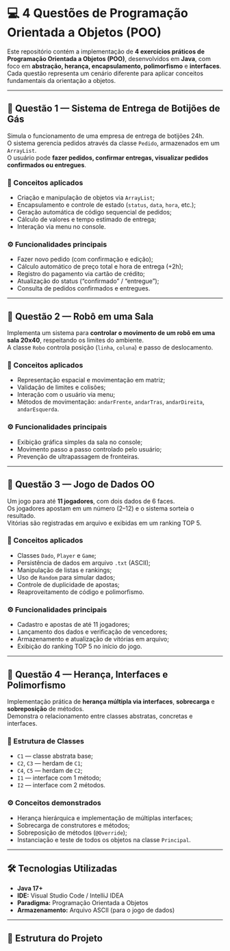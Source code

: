 # 💻 4 Questões de Programação Orientada a Objetos (POO)

Este repositório contém a implementação de **4 exercícios práticos de Programação Orientada a Objetos (POO)**, desenvolvidos em **Java**, com foco em **abstração, herança, encapsulamento, polimorfismo** e **interfaces**.  
Cada questão representa um cenário diferente para aplicar conceitos fundamentais da orientação a objetos.

---

## 🧩 Questão 1 — Sistema de Entrega de Botijões de Gás

Simula o funcionamento de uma empresa de entrega de botijões 24h.  
O sistema gerencia pedidos através da classe `Pedido`, armazenados em um `ArrayList`.  
O usuário pode **fazer pedidos, confirmar entregas, visualizar pedidos confirmados ou entregues**.  

### 🧠 Conceitos aplicados
- Criação e manipulação de objetos via `ArrayList`;
- Encapsulamento e controle de estado (`status`, `data`, `hora`, etc.);
- Geração automática de código sequencial de pedidos;
- Cálculo de valores e tempo estimado de entrega;
- Interação via menu no console.

### ⚙️ Funcionalidades principais
- Fazer novo pedido (com confirmação e edição);
- Cálculo automático de preço total e hora de entrega (+2h);
- Registro do pagamento via cartão de crédito;
- Atualização do status (“confirmado” / “entregue”);
- Consulta de pedidos confirmados e entregues.

---

## 🤖 Questão 2 — Robô em uma Sala

Implementa um sistema para **controlar o movimento de um robô em uma sala 20x40**, respeitando os limites do ambiente.  
A classe `Robo` controla posição (`linha`, `coluna`) e passo de deslocamento.

### 🧠 Conceitos aplicados
- Representação espacial e movimentação em matriz;
- Validação de limites e colisões;
- Interação com o usuário via menu;
- Métodos de movimentação: `andarFrente`, `andarTras`, `andarDireita`, `andarEsquerda`.

### ⚙️ Funcionalidades principais
- Exibição gráfica simples da sala no console;
- Movimento passo a passo controlado pelo usuário;
- Prevenção de ultrapassagem de fronteiras.

---

## 🎲 Questão 3 — Jogo de Dados OO

Um jogo para até **11 jogadores**, com dois dados de 6 faces.  
Os jogadores apostam em um número (2–12) e o sistema sorteia o resultado.  
Vitórias são registradas em arquivo e exibidas em um ranking TOP 5.

### 🧠 Conceitos aplicados
- Classes `Dado`, `Player` e `Game`;
- Persistência de dados em arquivo `.txt` (ASCII);
- Manipulação de listas e rankings;
- Uso de `Random` para simular dados;
- Controle de duplicidade de apostas;
- Reaproveitamento de código e polimorfismo.

### ⚙️ Funcionalidades principais
- Cadastro e apostas de até 11 jogadores;
- Lançamento dos dados e verificação de vencedores;
- Armazenamento e atualização de vitórias em arquivo;
- Exibição do ranking TOP 5 no início do jogo.

---

## 🧱 Questão 4 — Herança, Interfaces e Polimorfismo

Implementação prática de **herança múltipla via interfaces**, **sobrecarga** e **sobreposição** de métodos.  
Demonstra o relacionamento entre classes abstratas, concretas e interfaces.

### 🧠 Estrutura de Classes
- `C1` — classe abstrata base;  
- `C2`, `C3` — herdam de `C1`;  
- `C4`, `C5` — herdam de `C2`;  
- `I1` — interface com 1 método;  
- `I2` — interface com 2 métodos.  

### ⚙️ Conceitos demonstrados
- Herança hierárquica e implementação de múltiplas interfaces;
- Sobrecarga de construtores e métodos;
- Sobreposição de métodos (`@Override`);
- Instanciação e teste de todos os objetos na classe `Principal`.

---

## 🛠️ Tecnologias Utilizadas

- **Java 17+**
- **IDE:** Visual Studio Code / IntelliJ IDEA
- **Paradigma:** Programação Orientada a Objetos
- **Armazenamento:** Arquivo ASCII (para o jogo de dados)

---

## 📁 Estrutura do Projeto


